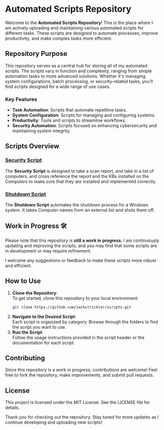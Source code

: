 
# Automated Scripts Repository

Welcome to the **Automated Scripts Repository**! This is the place where I am actively uploading and maintaining various automated scripts for different tasks. These scripts are designed to automate processes, improve productivity, and make complex tasks more efficient.

## Repository Purpose

This repository serves as a central hub for storing all of my automated scripts. The scripts vary in function and complexity, ranging from simple automation tasks to more advanced solutions. Whether it's managing system configurations, batch processing, or security-related tasks, you’ll find scripts designed for a wide range of use cases.

### Key Features
- **Task Automation**: Scripts that automate repetitive tasks.
- **System Configuration**: Scripts for managing and configuring systems.
- **Productivity**: Tools and scripts to streamline workflows.
- **Security Automation**: Scripts focused on enhancing cybersecurity and maintaining system integrity.

## Scripts Overview

### [Security Script](./Security%20Script.ps1)

The **Security Script** is designed to take a scan report, and take in a list of computers, and cross reference the report and the KBs installed on the Computers to make sure that they are installed and implemented correctly.

### [Shutdown Script](./Shutdown%20Script.ps1)

The **Shutdown Script** automates the shutdown process for a Windows system. It takes Computer names from an external list and shuts them off. 

## Work in Progress 🛠️

Please note that this repository is **still a work in progress**. I am continuously updating and improving the scripts, and you may find that some scripts are in development or may require refinement.

I welcome any suggestions or feedback to make these scripts more robust and efficient.

## How to Use

1. **Clone the Repository**:  
   To get started, clone this repository to your local environment:
   ```bash
   git clone https://github.com/zackstrickler/scripts.git
   ```
2. **Navigate to the Desired Script**:  
   Each script is organized by category. Browse through the folders to find the script you want to use.
3. **Run the Script**:  
   Follow the usage instructions provided in the script header or the documentation for each script.

## Contributing

Since this repository is a work in progress, contributions are welcome! Feel free to fork the repository, make improvements, and submit pull requests.

## License

This project is licensed under the MIT License. See the LICENSE file for details.

Thank you for checking out the repository. Stay tuned for more updates as I continue developing and uploading new scripts!
